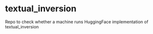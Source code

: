 # textual_inversion
Repo to check whether a machine runs HuggingFace implementation of textual_inversion

